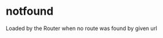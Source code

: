<!-- this entire file is auto-generated -->

# notfound

<!-- optional markdown-notes-tree directory description starts here -->

Loaded by the Router when no route was found by given url

<!-- optional markdown-notes-tree directory description ends here -->


